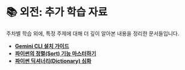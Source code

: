 # 📚 외전: 추가 학습 자료

주차별 학습 외에, 특정 주제에 대해 더 깊이 알아본 내용을 정리한 문서들입니다.

- [**Gemini CLI 설치 가이드**](./how_to_install_gemini-cli/how_to_install_gemini-cli.md)
- [**파이썬의 정렬(Sort) 기능 마스터하기**](./파이썬의_정렬/README.md)
- [**파이썬 딕셔너리(Dictionary) 심화**](./dictionary/README.md)
